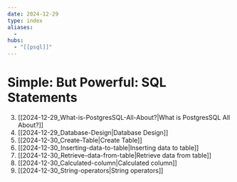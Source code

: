 ```yaml
---
date: 2024-12-29
type: index
aliases:
  -
hubs:
  - "[[psql]]"
---
```


# Simple: But Powerful: SQL Statements

3. [[2024-12-29_What-is-PostgresSQL-All-About?|What is PostgresSQL All About?]]
4. [[2024-12-29_Database-Design|Database Design]]
5. [[2024-12-30_Create-Table|Create Table]]
7. [[2024-12-30_Inserting-data-to-table|Inserting data to table]]
8. [[2024-12-30_Retrieve-data-from-table|Retrieve data from table]]
9. [[2024-12-30_Calculated-column|Calculated column]]
12. [[2024-12-30_String-operators|String operators]]
